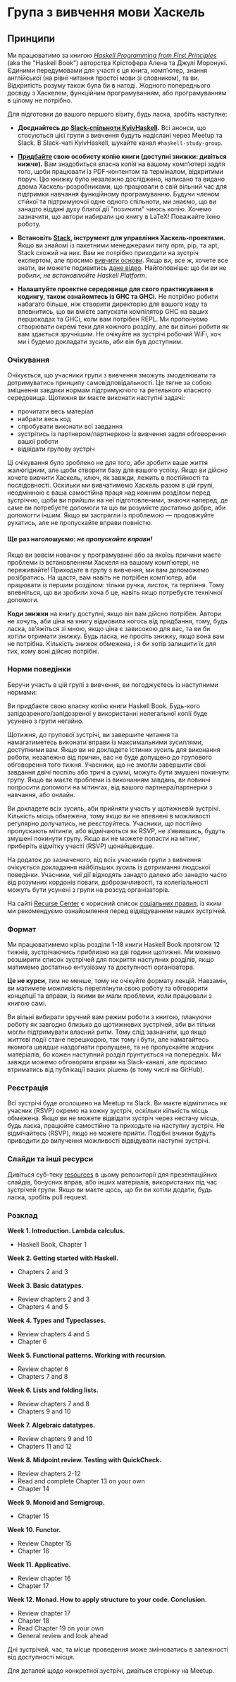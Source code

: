 # Група з вивчення мови Хаскель

## Принципи

Ми працюватимо за книгою [_Haskell Programming from First Principles_](http://haskellbook.com/) (aka the "Haskell Book") авторства Крістофера Алена та Джулі Моронукі. Єдиними передумовами для участі є ця книга, комп’ютер, знання англійської (на рівні читання простої мови зі словником), та ви. Відкритість розуму також була би в нагоді. Жодного попереднього досвіду з Хаскелем, функційним програмуванням, або програмуванням в цілому не потрібно.

Для підготовки до вашого першого візиту, будь ласка, зробіть наступне:

- **Доєднайтесь до [Slack-спільноти KyivHaskell](https://github.com/KyivHaskell/KyivHaskell/blob/master/README.md#join-our-slack-channel).** Всі анонси, що стосуються цієї групи з вивчення будуть надіслані через Meetup та Slack. В Slack-чаті KyivHaskell, шукайте канал `#haskell-study-group`.

- **[Придбайте](https://gumroad.com/l/haskellbook) свою особисту копію книги (доступні знижки: дивіться нижче).**
Вам знадобиться власна копія на вашому комп’ютері задля того, щоби працювати із PDF-контентом та терміналом, відкритими поруч. Цю книжку було незалежно досліджено, написано та видано двома Хаскель-розробниками, що працювали в свій вільний час для підтримки навчання функційному програмуванню. Будучи членом стійкої та підтримуючої одне одного спільноти, ми знаємо, що ви занадто віддані духу благої дії "позичити" чиюсь копію. Хочемо зазначити, що автори набирали цю книгу в LaTeX! Поважайте їхню роботу.

- **Встановіть [Stack](https://docs.haskellstack.org/en/stable/README/), інструмент для управління Хаскель-проектами.**
Якщо ви знайомі із пакетними менеджерами типу npm, pip, та apt, Stack схожий на них. Вам не потрібно приходити на зустріч експертом, але просимо [вивчити основи](resources/haskell-stack-notes.md). Якщо ви, все ж, хочете все знати, ви можете подивитись [дане відео](https://www.youtube.com/watch?v=sRonIB8ZStw). Найголовніше: що би ви не робили, _не встановлюйте Haskell Platform_.

- **Налаштуйте проектне середовище для свого практикування в кодингу, також ознайомтесь із GHC та GHCi.**
Не потрібно робити набагато більше, ніж створити директорію для вашого коду та впевнитись, що ви вмієте запускати компілятор GHC на ваших першокодах та GHCi, коли вам потрібен REPL. Ми пропонуємо створювати окремі теки для кожного розділу, але ви вільні робити як вам здається зручнішим. Не очікуйте на зустрічі робочий WiFi, хоч ми і будемо докладати зусиль, аби він був доступним.

### Очікування

Очікується, що учасники групи з вивчення зможуть змоделювати та дотримуватись принципу самовідповідальності. Це тягне за собою зміцнення завдяки нормам підтримуючого та ретельного класного середовища. Щотижня ви маєте виконати наступні задачі:

- прочитати весь матеріал
- набрати весь код
- спробувати виконати всі завдання
- зустрітись із партнером/партнеркою із вивчення задля обговорення вашої роботи
- відвідати групову зустріч

Ці очікування було зроблено не для того, аби зробити ваше життя жалюгідним, але щоби створити базу для вашого успіху. Якщо ви дійсно хочете вивчити Хаскель, ключ, як завжди, лежить в постійності та послідовності. Оскільки ми вивчатимемо Хаскель разом в цій групі, неодмінною є ваша самостійна праця над кожним розділом перед зустріччю, щоби ви прийшли на неї підготовленими, знаючи наперед, де саме ви потребуєте допомоги та що ви розумієте достатньо добре, аби допомогти іншим. Якщо ви застрягли із проблемою — продовжуйте рухатись, але не пропускайте вправи повністю.

#### Ще раз наголошуємо: _не пропускайте вправи!_

Якщо ви зовсім новачок у програмуванні або за якоїсь причини маєте проблеми із встановленням Хаскеля на вашому комп’ютері, не переживайте! Приходьте в групу з вивчення, ми вам допоможемо розібратись. На щастя, вам навіть не потрібен комп’ютер, аби працювати із першим розділом: тільки ручка, листок, та терпіння. Тому впевніться, що ви зробили хоча б це, навіть якщо потребуєте технічної допомоги.

**Коди знижки** на книгу доступні, якщо він вам дійсно потрібен. Автори не хочуть, аби ціна на книгу відмовила когось від придбання, тому, будь ласка, зв’яжіться зі мною, якщо ціна є зависокою для вас, та ви би хотіли отримати знижку. Будь ласка, не просіть знижку, якщо вона вам не потрібна. Кількість знижок обмежена, і я би хотів залишити їх для тих, кому воні дійсно потрібні.

### Норми поведінки

Беручи участь в цій групі з вивчення, ви погоджуєтесь із наступними нормами:

Ви придбаєте свою власну копію книги Haskell Book. Будь-кого запідозреного/запідозреної у використанні нелегальної копії буде усунено з групи негайно.

Щотижня, до групової зустрічі, ви завершите читання та намагатиметесь виконати вправи із максимальними зусиллями, доступними вам. Якщо ви не докладете істиних зусиль для виконання роботи, незалежно від причин, вас не буде допущено до групового обговорення того тижня. Учасники, що не змогли завершити свої завдання двічі поспіль або тричі в суммі, можуть бути змушені покинути групу. Якщо ви маєте проблеми із виконанням завдань, ви повинні попросити допомоги на мітингах, від вашого партнера/партнерки з навчання, або онлайн.

Ви докладете всіх зусиль, аби прийняти участь у щотижневій зустрічі. Кількість місць обмежена, тому якщо ви не впевнені в можливості регулярно долучатись, не реєструйтесь. Учасники, що постійно пропускають мітинги, або відмічаються як RSVP, не з’явившись, будуть змушені покинути групу. Якщо ви не можете попасти на мітинг, приберіть відмітку участі (RSVP) щонайшвидше.

На додаток до зазначеного, від всіх учасників групи з вивчення очікується докладання найбільших зусиль із дотримання людської поведінки. Учасники, чиї дії відходять занадто далеко або занадто часто від розумних кордонів поваги, доброзичливості, та колегіальності можуть бути усунені з групи на розсуд організаторів.

На сайті [Recurse Center](https://www.recurse.com) є корисний список [соціальних правил](https://www.recurse.com/manual#sub-sec-social-rules), із яким ми рекомендуємо ознайомлення перед відвідуванням наших зустрічей.

### Формат

Ми працюватимемо крізь розділи 1-18 книги Haskell Book протягом 12 тижнів, зустрічаючись приблизно на дві години щотижня. Ми можемо розширити список зустрічей для покриття наступних розділів, якщо матимемо достатньо ентузіазму та доступності організатора.

**Це не курси**, тим не менше, тому не очікуйте формату лекцій. Навзамін, ви матимете можливість переглянути свою роботу та обговорити концепції та вправи, із якими ви мали проблеми, коли працювали з книгою самі.

Ви вільні вибирати зручний вам режим роботи з книгою, плануючи роботу як завгодно близько до щотижневих зустрічей, аби ви тільки могли підтримувати власний ритм. Тому слід зазначити, що якщо життєві події стане перешкодою, так тому і бути, але намагайтесь якомога швидше наздогнати пропущене, та не пропускайте жодних матеріалів, бо кожен наступний розділ ґрунтується на попередніх. Ми завжди можемо обговорити вправи на Slack-каналі, але просимо втриматись від публікації ваших рішень (в тому числі на GitHub).

### Реєстрація

Всі зустрічі буде оголошено на Meetup та Slack. Ви маєте відмітитись як учасник (RSVP) окремо на кожну зустріч, оскільки кількість місць обмежена. Якщо ви не можете відвідати зустріч через нестачу місць, будь ласка, працюйте самостійно та приходьте на наступну зустріч. Не відмічайтесь (RSVP), якщо не можете прийти. Подібні вчинки будуть приводити до вилучення можливості відвідувати наступні зустрічі.

### Слайди та інші ресурси

Дивіться суб-теку [resources](resources) в цьому репозиторії для презентаційних слайдів, бонусних вправ, або інших матеріалів, використаних під час зустрічей групи. Якщо ви маєте щось, що би ви хотіли додати, будь ласка, зробіть pull request.

### Розклад

**Week 1. Introduction. Lambda calculus.**
- Haskell Book, Chapter 1

**Week 2. Getting started with Haskell.**
- Chapters 2 and 3

**Week 3. Basic datatypes.**
- Review chapters 2 and 3
- Chapters 4 and 5

**Week 4. Types and Typeclasses.**
- Review chapters 4 and 5
- Chapter 6

**Week 5. Functional patterns. Working with recursion.**
- Review chapter 6
- Chapters 7 and 8

**Week 6. Lists and folding lists.**
- Review chapters 7 and 8
- Chapters 9 and 10

**Week 7. Algebraic datatypes.**
- Review chapters 9 and 10
- Chapters 11 and 12

**Week 8. Midpoint review. Testing with QuickCheck.**
- Review chapters 2-12
- Read and complete Chapter 13 on your own
- Chapter 14

**Week 9. Monoid and Semigroup.**
- Chapter 15

**Week 10. Functor.**
- Review Chapter 15
- Chapter 16

**Week 11. Applicative.**
- Review chapter 16
- Chapter 17

**Week 12. Monad. How to apply structure to your code. Conclusion.**
- Review chapter 17
- Chapter 18
- Read Chapter 19 on your own
- General review and look ahead

Дні зустрічей, час, та місце проведення може змінюватись в залежності від доступності місця.

Для деталей щодо конкретної зустрічі, дивіться сторінку на Meetup.

